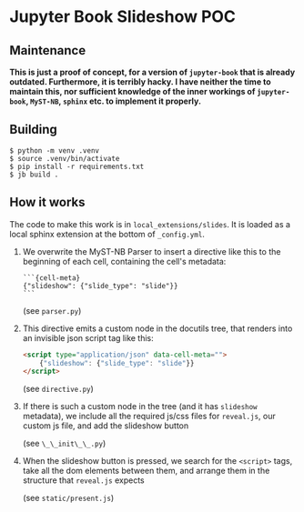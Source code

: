 # Jupyter Book Slideshow POC

## Maintenance

**This is just a proof of concept, for a version of `jupyter-book` that is already outdated. Furthermore, it is terribly hacky. I have neither the time to maintain this, nor sufficient knowledge of the inner workings of `jupyter-book`, `MyST-NB`, `sphinx` etc. to implement it properly.**

## Building

```
$ python -m venv .venv
$ source .venv/bin/activate
$ pip install -r requirements.txt
$ jb build .
```

## How it works

The code to make this work is in `local_extensions/slides`. It is loaded as a local sphinx extension at the bottom of `_config.yml`.

1. We overwrite the MyST-NB Parser to insert a directive like this to the beginning of each cell, containing the cell's metadata:
   ````
   ```{cell-meta}
   {"slideshow": {"slide_type": "slide"}}
   ```
   ````
   (see `parser.py`)

2. This directive emits a custom node in the docutils tree, that renders into an invisible json script tag like this:
   ```html
   <script type="application/json" data-cell-meta="">
       {"slideshow": {"slide_type": "slide"}}
   </script>
   ```
   (see `directive.py`)

3. If there is such a custom node in the tree (and it has `slideshow` metadata), we include all the required js/css files for `reveal.js`, our custom js file, and add the slideshow button
   
   (see `\_\_init\_\_.py`)

4. When the slideshow button is pressed, we search for the `<script>` tags, take all the dom elements between them, and arrange them in the structure that `reveal.js` expects
   
   (see `static/present.js`)
